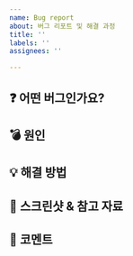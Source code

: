 ```yaml
---
name: Bug report
about: 버그 리포트 및 해결 과정
title: ''
labels: ''
assignees: ''

---
```


## ❓ 어떤 버그인가요?
<!-- 간결하게, 어떤 버그가 발생했는지 적어주세요. -->

## 💣 원인
<!-- 버그가 왜 발생했었는지, 원인 파악 후 기재해주세요. -->

## 💡 해결 방법
<!-- 어떻게 버그를 해결하셨나요? -->

## 📱 스크린샷 & 참고 자료
<!-- 이해에 도움이 되는 자료가 있다면 함께 올려주세요. -->

## 💬 코멘트
<!-- 추가로 하고 싶은 말이 있다면 적어주세요. -->
